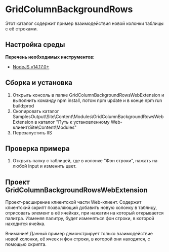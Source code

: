 ﻿# GridColumnBackgroundRows

Этот каталог содержит пример взаимодействия новой колонки таблицы с её строками.

## Настройка среды

**Перечень необходимых инструментов:** 
* [NodeJS v14.17.0+](https://nodejs.org/en/)

## Сборка и установка

1. Открыть консоль в папке GridColumnBackgroundRowsWebExtension и выполнить команду npm install, потом  npm update и в конце npm run build:prod
2. Скопировать каталог SamplesOutput\Site\Content\Modules\GridColumnBackgroundRowsWebExtension в каталог "Путь к установленному Web-клиент\Site\Content\Modules"
3. Перезапустить IIS

## Проверка примера

1. Открыть папку с таблицей, где в колонке "Фон строки", нажать на любой input и изменить цвет.

## Проект GridColumnBackgroundRowsWebExtension

Проект-расширение клиентской части Web-клиент. Содержит клиентский скрипт позволяющий добавить новую колонку в таблицу, отрисовать элемент в её ячейках, при нажатии на который открывается палитра. Изменяя палитру, будет изменяться фон строки, в которой находится ячейка.

Внимание! Данный пример демонстрирует только взаимодействие новой колонки, её ячеек и фон строки, в которой они находятся, с помощью скрипта.